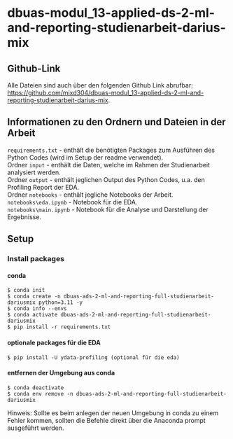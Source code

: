 # dbuas-modul_13-applied-ds-2-ml-and-reporting-studienarbeit-darius-mix

## Github-Link

Alle Dateien sind auch über den folgenden Github Link abrufbar: https://github.com/mixd304/dbuas-modul_13-applied-ds-2-ml-and-reporting-studienarbeit-darius-mix.

## Informationen zu den Ordnern und Dateien in der Arbeit
```requirements.txt``` - enthält die benötigten Packages zum Ausführen des Python Codes (wird im Setup der readme verwendet).  <br>
Ordner ```input``` -  enthält die Daten, welche im Rahmen der Studienarbeit analysiert werden. <br>
Ordner ```output``` - enthält jeglichen Output des Python Codes, u.a. den Profiling Report der EDA.  <br>
Ordner ```notebooks``` - enthält jegliche Notebooks der Arbeit.  <br>
```notebooks\eda.ipynb``` - Notebook für die EDA.  <br>
```notebooks\main.ipynb``` - Notebook für die Analyse und Darstellung der Ergebnisse.  <br>

## Setup

### Install packages

#### conda
```
$ conda init
$ conda create -n dbuas-ads-2-ml-and-reporting-full-studienarbeit-dariusmix python=3.11 -y
$ conda info --envs
$ conda activate dbuas-ads-2-ml-and-reporting-full-studienarbeit-dariusmix
$ pip install -r requirements.txt
```

#### optionale packages für die EDA
```
$ pip install -U ydata-profiling (optional für die eda)
```

#### entfernen der Umgebung aus conda
```
$ conda deactivate
$ conda env remove -n dbuas-ads-2-ml-and-reporting-full-studienarbeit-dariusmix
```

Hinweis:
Sollte es beim anlegen der neuen Umgebung in conda zu einem Fehler kommen, sollten die Befehle direkt über die Anaconda prompt ausgeführt werden.
